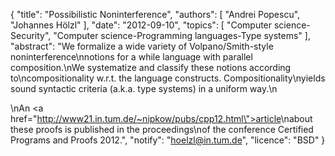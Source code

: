 {
    "title": "Possibilistic Noninterference",
    "authors": [
        "Andrei Popescu",
        "Johannes Hölzl"
    ],
    "date": "2012-09-10",
    "topics": [
        "Computer science-Security",
        "Computer science-Programming languages-Type systems"
    ],
    "abstract": "We formalize a wide variety of Volpano/Smith-style  noninterference\nnotions for a while language with parallel composition.\nWe systematize and classify these notions according to\ncompositionality w.r.t. the language constructs. Compositionality\nyields sound syntactic criteria (a.k.a. type systems) in a uniform way.\n<p>\nAn <a href=\"http://www21.in.tum.de/~nipkow/pubs/cpp12.html\">article</a>\nabout these proofs is published in the proceedings\nof the conference Certified Programs and Proofs 2012.",
    "notify": "hoelzl@in.tum.de",
    "licence": "BSD"
}